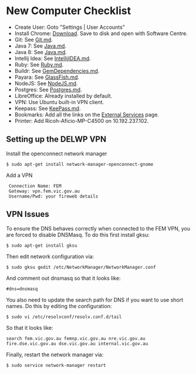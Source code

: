 # New Computer Checklist

* Create User: Goto "Settings | User Accounts"
* Install Chrome: [Download](http://www.google.com/chrome/).  Save to disk and open with Software Centre.
* Git: See [Git.md](Git.md).
* Java 7: See [Java.md](Java.md).
* Java 8: See [Java.md](Java.md).
* Intellij Idea: See [IntellijIDEA.md](IntellijIDEA.md).
* Ruby: See [Ruby.md](Ruby.md).
* Buildr: See [GemDependencies.md](GemDependencies.md).
* Payara: See [GlassFish.md](GlassFish.md).
* NodeJS: See [NodeJS.md](NodeJS.md).
* Postgres: See [Postgres.md](Postgres.md).
* LibreOffice: Already installed by default.
* VPN: Use Ubuntu built-in VPN client.
* Keepass: See [KeePass.md](KeePass.md).
* Bookmarks: Add all the links on the [External Services](ExternalServices.md) page.
* Printer: Add Ricoh-Aficio-MP-C4500 on 10.192.237.102.

## Setting up the DELWP VPN

Install the openconnect network manager

    $ sudo apt-get install network-manager-openconnect-gnome

Add a VPN

     Connection Name: FEM
     Gateway: vpn.fem.vic.gov.au
     Username/Pwd: your fireweb details

## VPN Issues

To ensure the DNS behaves correctly when connected to the FEM VPN, you are forced to disable DNSMasq. To do this
first install gksu:

    $ sudo apt-get install gksu

Then edit network configuration via:

    $ sudo gksu gedit /etc/NetworkManager/NetworkManager.conf

And comment out dnsmasq so that it looks like:

    #dns=dnsmasq

You also need to update the search path for DNS if you want to use short names. Do this by
editing the configuration:

    $ sudo vi /etc/resolvconf/resolv.conf.d/tail

So that it looks like:

    search fem.vic.gov.au femnp.vic.gov.au nre.vic.gov.au fire.dse.vic.gov.au dse.vic.gov.au internal.vic.gov.au

Finally, restart the network manager via:

    $ sudo service network-manager restart
